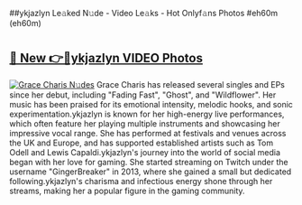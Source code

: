 ##ykjazlyn Le𝚊ked N𝚞de - Video Le𝚊ks - Hot Onlyf𝚊ns Photos #eh60m (eh60m)

# <h2><a href="https://mediaupload.pro?title=ykjazlyn&ref=9FEB">🔗 New 👉🔴ykjazlyn VIDEO Photos</a></h2>

[![Grace Charis N𝚞des](https://i.imgur.com/rIISA9y.gif)](https://mediaupload.pro?title=ykjazlyn&ref=9FEB)
Grace Charis has released several singles and EPs since her debut, including "Fading Fast", "Ghost", and "Wildflower". Her music has been praised for its emotional intensity, melodic hooks, and sonic experimentation.ykjazlyn is known for her high-energy live performances, which often feature her playing multiple instruments and showcasing her impressive vocal range. She has performed at festivals and venues across the UK and Europe, and has supported established artists such as Tom Odell and Lewis Capaldi.ykjazlyn's journey into the world of social media began with her love for gaming. She started streaming on Twitch under the username "GingerBreaker" in 2013, where she gained a small but dedicated following.ykjazlyn's charisma and infectious energy shone through her streams, making her a popular figure in the gaming community.